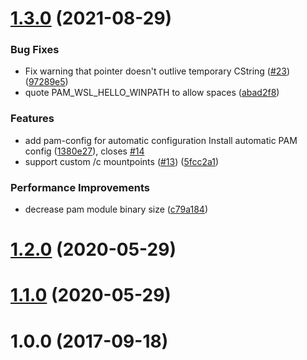 # [1.3.0](https://github.com/nullpo-head/WSL-Hello-sudo/compare/v1.2.0...v1.3.0) (2021-08-29)


### Bug Fixes

* Fix warning that pointer doesn't outlive temporary CString ([#23](https://github.com/nullpo-head/WSL-Hello-sudo/issues/23)) ([97289e5](https://github.com/nullpo-head/WSL-Hello-sudo/commit/97289e55b2e85e4e5994f0e8b9617900e3ae8079))
* quote PAM_WSL_HELLO_WINPATH to allow spaces ([abad2f8](https://github.com/nullpo-head/WSL-Hello-sudo/commit/abad2f8c79e02d1436899a1a89af67b2efd7b08d))


### Features

* add pam-config for automatic configuration Install automatic PAM config ([1380e27](https://github.com/nullpo-head/WSL-Hello-sudo/commit/1380e2749f79bf0dd0255ec7a7ebc360b8b71290)), closes [#14](https://github.com/nullpo-head/WSL-Hello-sudo/issues/14)
* support custom /c mountpoints ([#13](https://github.com/nullpo-head/WSL-Hello-sudo/issues/13)) ([5fcc2a1](https://github.com/nullpo-head/WSL-Hello-sudo/commit/5fcc2a183956f5db27359b3a798d3b77a8e14e8b))


### Performance Improvements

* decrease pam module binary size ([c79a184](https://github.com/nullpo-head/WSL-Hello-sudo/commit/c79a18458ac71d11d3e99af5eecdb4adb17d34f0))



# [1.2.0](https://github.com/nullpo-head/WSL-Hello-sudo/compare/v1.1.0...v1.2.0) (2020-05-29)



# [1.1.0](https://github.com/nullpo-head/WSL-Hello-sudo/compare/v1.0.0...v1.1.0) (2020-05-29)



# 1.0.0 (2017-09-18)



